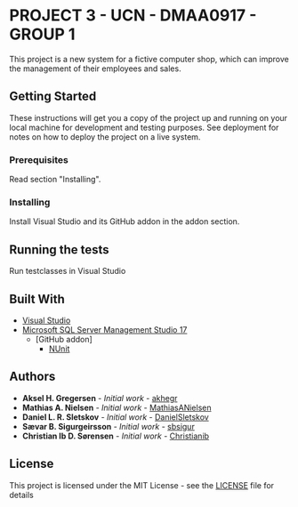 # PROJECT 3 - UCN - DMAA0917 - GROUP 1

This project is a new system for a fictive computer shop, which can improve the management of their employees and sales.

## Getting Started

These instructions will get you a copy of the project up and running on your local machine for development and testing purposes. See deployment for notes on how to deploy the project on a live system.

### Prerequisites
Read section "Installing".

### Installing
Install Visual Studio and its GitHub addon in the addon section.

## Running the tests
Run testclasses in Visual Studio

## Built With

* [Visual Studio](https://visualstudio.microsoft.com/)
* [Microsoft SQL Server Management Studio 17](https://docs.microsoft.com/en-us/sql/ssms/download-sql-server-management-studio-ssms?view=sql-server-2017)
  * [GitHub addon]
    * [NUnit](https://www.nuget.org/packages/NUnit/)

## Authors

* **Aksel H. Gregersen**       - *Initial work* - [akhegr](https://github.com/akhegr)
* **Mathias A. Nielsen**       - *Initial work* - [MathiasANielsen](https://github.com/MathiasANielsen)
* **Daniel L. R. Sletskov**    - *Initial work* - [DanielSletskov](https://github.com/DanielSletskov)
* **Sævar B. Sigurgeirsson**   - *Initial work* - [sbsigur](https://github.com/sbsigur)
* **Christian Ib D. Sørensen** - *Initial work* - [Christianib](https://github.com/Christianib)

## License

This project is licensed under the MIT License - see the [LICENSE](LICENSE) file for details
